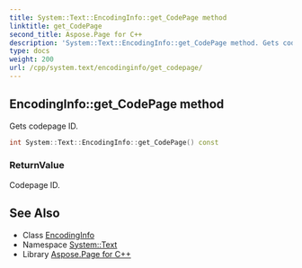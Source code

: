 ```yaml
---
title: System::Text::EncodingInfo::get_CodePage method
linktitle: get_CodePage
second_title: Aspose.Page for C++
description: 'System::Text::EncodingInfo::get_CodePage method. Gets codepage ID in C++.'
type: docs
weight: 200
url: /cpp/system.text/encodinginfo/get_codepage/
---
```

## EncodingInfo::get_CodePage method


Gets codepage ID.

```cpp
int System::Text::EncodingInfo::get_CodePage() const
```


### ReturnValue

Codepage ID.

## See Also

* Class [EncodingInfo](../)
* Namespace [System::Text](../../)
* Library [Aspose.Page for C++](../../../)
